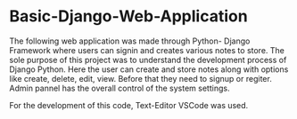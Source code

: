# Basic-Django-Web-Application
The following web application was made through Python- Django Framework where users can signin and creates various notes to store.
The sole purpose of this project was to understand the development process of Django Python.
Here the user can create and store notes along with options like create, delete, edit, view. Before that they need to signup or regiter.
Admin pannel has the overall control of the system settings.

For the development of this code, Text-Editor VSCode was used.

